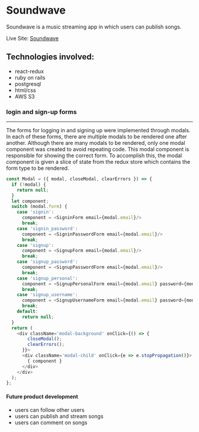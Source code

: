 # Soundwave

Soundwave is a music streaming app in which users can publish songs.

Live Site: [Soundwave](https://soundwave-app.herokuapp.com/?#/)

Technologies involved:
---
* react-redux
* ruby on rails
* postgresql
* html/css
* AWS S3

### login and sign-up forms
---
The forms for logging in and signing up were implemented through modals. In each of these forms, there are multiple modals to be rendered one after another. Although there are many modals to be rendered, only one modal component was created to avoid repeating code. This modal component is responsible for showing the correct form. To accomplish this, the modal component is given a slice of state from the redux store which contains the form type to be rendered.
```js
const Modal = ({ modal, closeModal, clearErrors }) => {
  if (!modal) {
    return null;
  }
  let component;
  switch (modal.form) {
    case 'signin':
      component = <SigninForm email={modal.email}/>
      break;
    case 'signin_password':
      component = <SigninPasswordForm email={modal.email}/>
      break;
    case 'signup':
      component = <SignupForm email={modal.email}/>
      break;
    case 'signup_password':
      component = <SignupPasswordForm email={modal.email}/>
      break;
    case 'signup_personal':
      component = <SignupPersonalForm email={modal.email} password={modal.password}/>
      break;
    case 'signup_username':
      component = <SignupUsernameForm email={modal.email} password={modal.password}/>
      break;
    default:
      return null;
  }
  return (
    <div className='modal-background' onClick={() => {
        closeModal();
        clearErrors();
      }}>
      <div className='modal-child' onClick={e => e.stopPropagation()}>
        { component }
      </div>
    </div>
  );
};
```


#### Future product development
* users can follow other users
* users can publish and stream songs
* users can comment on songs
